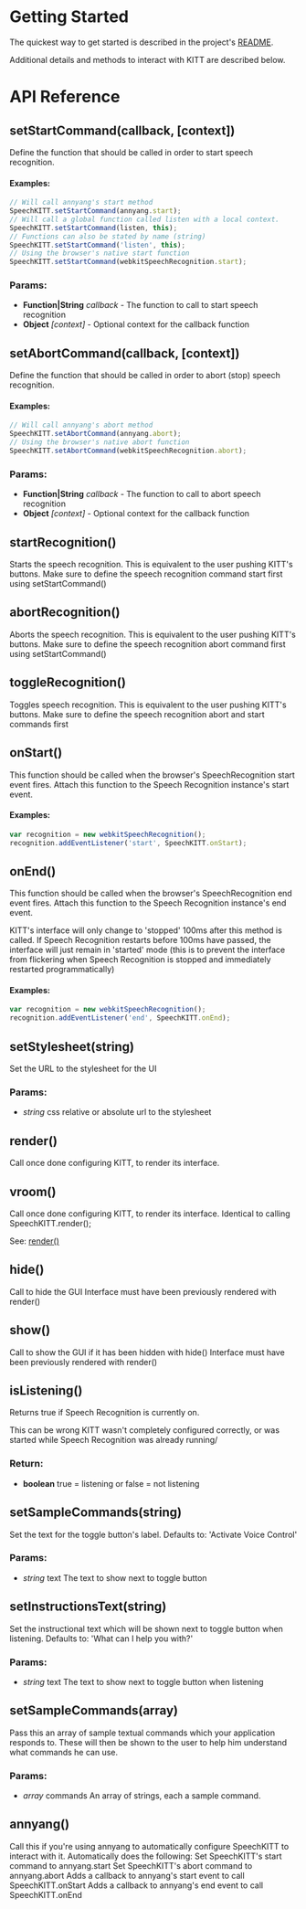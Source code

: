 

<!-- Start src/speechkitt.js -->

# Getting Started

The quickest way to get started is described in the project's [README](https://github.com/TalAter/SpeechKITT/blob/master/README.md).

Additional details and methods to interact with KITT are described below.

# API Reference

## setStartCommand(callback, [context])

Define the function that should be called in order to start speech recognition.

#### Examples:
````javascript
// Will call annyang's start method
SpeechKITT.setStartCommand(annyang.start);
// Will call a global function called listen with a local context.
SpeechKITT.setStartCommand(listen, this);
// Functions can also be stated by name (string)
SpeechKITT.setStartCommand('listen', this);
// Using the browser's native start function
SpeechKITT.setStartCommand(webkitSpeechRecognition.start);
````

### Params:

* **Function|String** *callback* - The function to call to start speech recognition
* **Object** *[context]* - Optional context for the callback function

## setAbortCommand(callback, [context])

Define the function that should be called in order to abort (stop) speech recognition.

#### Examples:
````javascript
// Will call annyang's abort method
SpeechKITT.setAbortCommand(annyang.abort);
// Using the browser's native abort function
SpeechKITT.setAbortCommand(webkitSpeechRecognition.abort);
````

### Params:

* **Function|String** *callback* - The function to call to abort speech recognition
* **Object** *[context]* - Optional context for the callback function

## startRecognition()

Starts the speech recognition. This is equivalent to the user pushing KITT's buttons.
Make sure to define the speech recognition command start first using setStartCommand()

## abortRecognition()

Aborts the speech recognition. This is equivalent to the user pushing KITT's buttons.
Make sure to define the speech recognition abort command first using setStartCommand()

## toggleRecognition()

Toggles speech recognition. This is equivalent to the user pushing KITT's buttons.
Make sure to define the speech recognition abort and start commands first

## onStart()

This function should be called when the browser's SpeechRecognition start event fires.
Attach this function to the Speech Recognition instance's start event.

#### Examples:
````javascript
var recognition = new webkitSpeechRecognition();
recognition.addEventListener('start', SpeechKITT.onStart);
````

## onEnd()

This function should be called when the browser's SpeechRecognition end event fires.
Attach this function to the Speech Recognition instance's end event.

KITT's interface will only change to 'stopped' 100ms after this method is called.
If Speech Recognition restarts before 100ms have passed, the interface will just remain
in 'started' mode (this is to prevent the interface from flickering when Speech
Recognition is stopped and immediately restarted programmatically)

#### Examples:
````javascript
var recognition = new webkitSpeechRecognition();
recognition.addEventListener('end', SpeechKITT.onEnd);
````

## setStylesheet(string)

Set the URL to the stylesheet for the UI

### Params:

* *string* css relative or absolute url to the stylesheet

## render()

Call once done configuring KITT, to render its interface.

## vroom()

Call once done configuring KITT, to render its interface.
Identical to calling SpeechKITT.render();

See: [render()](#render)

## hide()

Call to hide the GUI
Interface must have been previously rendered with render()

## show()

Call to show the GUI if it has been hidden with hide()
Interface must have been previously rendered with render()

## isListening()

Returns true if Speech Recognition is currently on.

This can be wrong KITT wasn't completely configured correctly, or was started
while Speech Recognition was already running/

### Return:

* **boolean** true = listening or false = not listening

## setSampleCommands(string)

Set the text for the toggle button's label.
Defaults to: 'Activate Voice Control'

### Params:

* *string* text The text to show next to toggle button

## setInstructionsText(string)

Set the instructional text which will be shown next to toggle button when listening.
Defaults to: 'What can I help you with?'

### Params:

* *string* text The text to show next to toggle button when listening

## setSampleCommands(array)

Pass this an array of sample textual commands which your application responds to.
These will then be shown to the user to help him understand what commands he can use.

### Params:

* *array* commands An array of strings, each a sample command.

## annyang()

Call this if you're using annyang to automatically configure SpeechKITT to interact with it.
Automatically does the following:
Set SpeechKITT's start command to annyang.start
Set SpeechKITT's abort command to annyang.abort
Adds a callback to annyang's start event to call SpeechKITT.onStart
Adds a callback to annyang's end   event to call SpeechKITT.onEnd

<!-- End src/speechkitt.js -->

